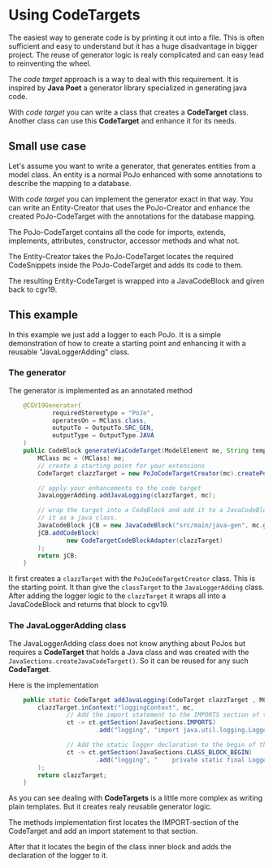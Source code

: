 # Using CodeTargets

The easiest way to generate code is by printing it out into
a file. This is often sufficient and easy to understand but
it has a huge disadvantage in bigger project. The reuse of
generator logic is realy complicated and can easy lead to
reinventing the wheel.

The _code target_ approach is a way to deal with this
requirement. It is inspired by __Java Poet__ a generator library
specialized in generating java code. 

With _code target_ you can write a class that creates a 
__CodeTarget__ class. Another class can use this __CodeTarget__
and enhance it for its needs. 

## Small use case
Let's assume you want to write a generator, that generates entities
from a  model class. An entity is a normal PoJo enhanced with some
annotations to describe the mapping to a database.

With _code target_ you can implement the generator exact in that
way. You can write an Entity-Creator that uses the PoJo-Creator 
and enhance the created PoJo-CodeTarget with the annotations
for the database mapping. 

The PoJo-CodeTarget contains all the code for imports, extends, 
implements, attributes, constructor, accessor methods and what
not. 

The Entity-Creator takes the PoJo-CodeTarget locates the 
required CodeSnippets inside the PoJo-CodeTarget and adds
its code to them.

The resulting Entity-CodeTarget is wrapped into a JavaCodeBlock
and given back to cgv19.

## This example

In this example we just add a logger to each PoJo. It is a simple
demonstration of how to create a starting point and enhancing it
with a reusable "JavaLoggerAdding" class. 

### The generator

The generator is implemented as an annotated method

```java
    @CGV19Generator(
            requiredStereotype = "PoJo",
            operatesOn = MClass.class,
            outputTo = OutputTo.SRC_GEN,
            outputType = OutputType.JAVA
    )
    public CodeBlock generateViaCodeTarget(ModelElement me, String templateName) {
        MClass mc = (MClass) me;
        // create a starting point for your extensions
        CodeTarget clazzTarget = new PoJoCodeTargetCreator(mc).createPoJoTarget();

        // apply your enhancements to the code target
        JavaLoggerAdding.addJavaLogging(clazzTarget, mc);

        // wrap the target into a CodeBlock and add it to a JavaCodeBlock to write
        // it as a java class.
        JavaCodeBlock jCB = new JavaCodeBlock("src/main/java-gen", mc.getPackage().getFQName(), mc.getName());
        jCB.addCodeBlock(
                new CodeTargetCodeBlockAdapter(clazzTarget)
        );
        return jCB;
    }
```
It first creates a ```clazzTarget``` with the ```PoJoCodeTargetCreator``` class.
This is the starting point. It than give the ```classTarget``` to
the ```JavaLoggerAdding``` class. After adding the logger logic
to the ```clazzTarget``` it wraps all into a JavaCodeBlock and
returns that block to cgv19.

### The JavaLoggerAdding class

The JavaLoggerAdding class does not know anything about PoJos 
but requires a __CodeTarget__ that holds a Java class and was
created with the ```JavaSections.createJavaCodeTarget()```. So
it can be reused for any such __CodeTarget__.  

Here is the implementation
```java
    public static CodeTarget addJavaLogging(CodeTarget clazzTarget , MClass mc) {
        clazzTarget.inContext("loggingContext", mc,
                // Add the import statement to the IMPORTS section of the java class
                ct -> ct.getSection(JavaSections.IMPORTS)
                        .add("logging", "import java.util.logging.Logger;\n"),

                // Add the static logger declaration to the begin of the class block
                ct -> ct.getSection(JavaSections.CLASS_BLOCK_BEGIN)
                        .add("logging", "    private static final Logger LOGGER = Logger.getLogger(" + mc.getName() + ".class.getName());\n")
        );
        return clazzTarget;
    }
```

As you can see dealing with __CodeTargets__ is a little more 
complex as writing plain templates. But it creates realy 
reusable generator logic.

The methods implementation first locates the IMPORT-section of
the CodeTarget and add an import statement to that section.

After that it locates the begin of the class inner block and
adds the declaration of the logger to it. 